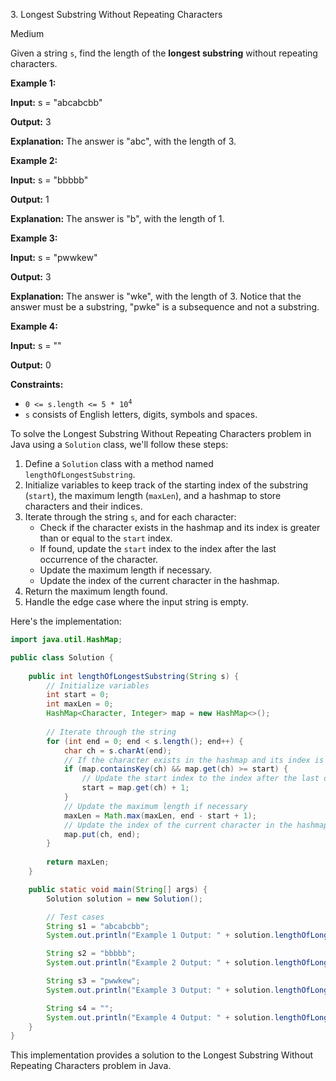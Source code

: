3\. Longest Substring Without Repeating Characters

Medium

Given a string `s`, find the length of the **longest substring** without repeating characters.

**Example 1:**

**Input:** s = "abcabcbb"

**Output:** 3

**Explanation:** The answer is "abc", with the length of 3. 

**Example 2:**

**Input:** s = "bbbbb"

**Output:** 1

**Explanation:** The answer is "b", with the length of 1. 

**Example 3:**

**Input:** s = "pwwkew"

**Output:** 3

**Explanation:** The answer is "wke", with the length of 3. Notice that the answer must be a substring, "pwke" is a subsequence and not a substring. 

**Example 4:**

**Input:** s = ""

**Output:** 0 

**Constraints:**

*   <code>0 <= s.length <= 5 * 10<sup>4</sup></code>
*   `s` consists of English letters, digits, symbols and spaces.

To solve the Longest Substring Without Repeating Characters problem in Java using a `Solution` class, we'll follow these steps:

1. Define a `Solution` class with a method named `lengthOfLongestSubstring`.
2. Initialize variables to keep track of the starting index of the substring (`start`), the maximum length (`maxLen`), and a hashmap to store characters and their indices.
3. Iterate through the string `s`, and for each character:
   - Check if the character exists in the hashmap and its index is greater than or equal to the `start` index.
   - If found, update the `start` index to the index after the last occurrence of the character.
   - Update the maximum length if necessary.
   - Update the index of the current character in the hashmap.
4. Return the maximum length found.
5. Handle the edge case where the input string is empty.

Here's the implementation:

```java
import java.util.HashMap;

public class Solution {
    
    public int lengthOfLongestSubstring(String s) {
        // Initialize variables
        int start = 0;
        int maxLen = 0;
        HashMap<Character, Integer> map = new HashMap<>();
        
        // Iterate through the string
        for (int end = 0; end < s.length(); end++) {
            char ch = s.charAt(end);
            // If the character exists in the hashmap and its index is greater than or equal to the start index
            if (map.containsKey(ch) && map.get(ch) >= start) {
                // Update the start index to the index after the last occurrence of the character
                start = map.get(ch) + 1;
            }
            // Update the maximum length if necessary
            maxLen = Math.max(maxLen, end - start + 1);
            // Update the index of the current character in the hashmap
            map.put(ch, end);
        }
        
        return maxLen;
    }

    public static void main(String[] args) {
        Solution solution = new Solution();

        // Test cases
        String s1 = "abcabcbb";
        System.out.println("Example 1 Output: " + solution.lengthOfLongestSubstring(s1));

        String s2 = "bbbbb";
        System.out.println("Example 2 Output: " + solution.lengthOfLongestSubstring(s2));

        String s3 = "pwwkew";
        System.out.println("Example 3 Output: " + solution.lengthOfLongestSubstring(s3));

        String s4 = "";
        System.out.println("Example 4 Output: " + solution.lengthOfLongestSubstring(s4));
    }
}
```

This implementation provides a solution to the Longest Substring Without Repeating Characters problem in Java.